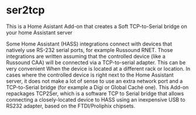 # ser2tcp
 This is a Home Asistant Add-on that creates a Soft TCP-to-Serial bridge on your home Assistant server

 Some Home Assistant (HASS) integrations connect with devices that natively use RS-232 serial ports, for example Russound RNET. Those integrations are written assuming that the controlled device (like a Russound CAA) will be connected via a TCP-to-serial adapter. This can be very convenient When the device is located at a different rack or location. In cases where the controlled device is right next to the Home Assistant server, it does not make a lot of sense to use an extra network port and a TCP-to-Serial bridge (for example a Digi or Global Caché one). This Add-on repackages TCP2Ser, which is a software TCP to Serial bridge that allows connecting a closely-located device to HASS using an inexpensive USB to RS232 adapter, based on the FTDI/Proliphix chipsets. 
